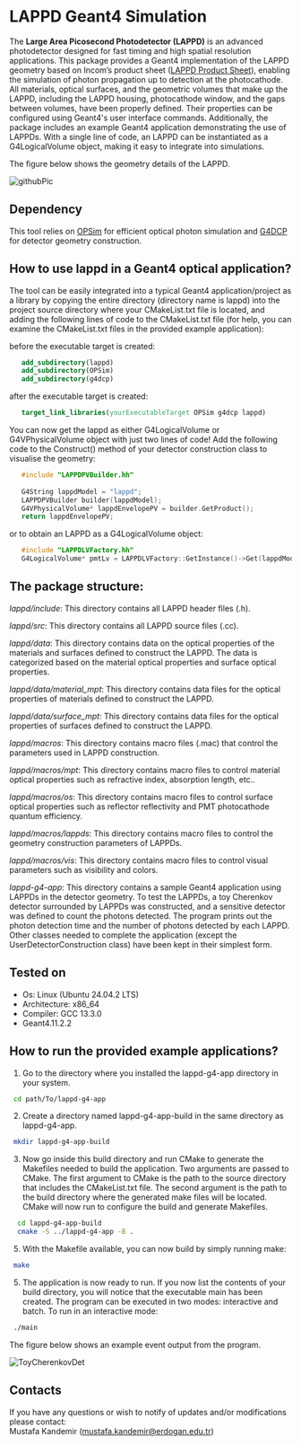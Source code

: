 # LAPPD Geant4 Simulation

The **Large Area Picosecond Photodetector (LAPPD)** is an advanced photodetector designed for fast timing and high spatial resolution applications. This package provides a Geant4 implementation of the LAPPD geometry based on Incom’s product sheet ([LAPPD Product Sheet](https://incomusa.com/wp-content/uploads/LAPPD-Product-Sheet-08-19.pdf)), enabling the simulation of photon propagation up to detection at the photocathode. All materials, optical surfaces, and the geometric volumes that make up the LAPPD, including the LAPPD housing, photocathode window, and the gaps between volumes, have been properly defined. Their properties can be configured using Geant4's user interface commands. Additionally, the package includes an example Geant4 application demonstrating the use of LAPPDs. With a single line of code, an LAPPD can be instantiated as a G4LogicalVolume object, making it easy to integrate into simulations.

The figure below shows the geometry details of the LAPPD.

![githubPic](https://github.com/mkandemirr/lappd/assets/114905224/7b5fac8c-dd54-485f-8d32-925b3bdc55da)

## Dependency

This tool relies on [OPSim](https://github.com/mkandemirr/OpSim.git) for efficient optical photon simulation and [G4DCP](https://github.com/mkandemirr/G4DCP.git) for detector geometry construction.


## How to use lappd in a Geant4 optical application?

The tool can be easily integrated into a typical Geant4 application/project as a library by copying the entire directory (directory name is lappd) into the project source directory where your CMakeList.txt file is located, and adding the following lines of code to the CMakeList.txt file (for help, you can examine the CMakeList.txt files in the provided example application):

before the executable target is created:

```cmake	
   add_subdirectory(lappd)
   add_subdirectory(OPSim)
   add_subdirectory(g4dcp)
  ```  
after the executable target is created:

```cmake	
   target_link_libraries(yourExecutableTarget OPSim g4dcp lappd)
  ```  

You can now get the lappd as either G4LogicalVolume or G4VPhysicalVolume object with just two lines of code! Add the following code to the Construct() method of your detector construction class to visualise the geometry:


```c++	
   #include "LAPPDPVBuilder.hh"
   
   G4String lappdModel = "lappd"; 
   LAPPDPVBuilder builder(lappdModel);
   G4VPhysicalVolume* lappdEnvelopePV = builder.GetProduct();
   return lappdEnvelopePV;
  ```  

or to obtain an LAPPD as a G4LogicalVolume object:

```c++	
   #include "LAPPDLVFactory.hh"
   G4LogicalVolume* pmtLv = LAPPDLVFactory::GetInstance()->Get(lappdModel)
  ```
              
## The package structure:   

_lappd/include_: This directory contains all LAPPD header files (.h).

_lappd/src_: This directory contains all LAPPD source files (.cc).

_lappd/data_: This directory contains data on the optical properties of the materials and surfaces defined to construct the LAPPD. The data is categorized based on the material optical properties and surface optical properties.  

_lappd/data/material_mpt_: This directory contains data files for the optical properties of materials defined to construct the LAPPD. 

_lappd/data/surface_mpt_: This directory contains data files for the optical properties of surfaces defined to construct the LAPPD. 

_lappd/macros_: This directory contains macro files (.mac) that control the parameters used in LAPPD construction.

_lappd/macros/mpt_: This directory contains macro files to control material optical properties such as refractive index, absorption length, etc..

_lappd/macros/os_: This directory contains macro files to control surface optical properties such as reflector reflectivity and PMT photocathode quantum efficiency. 
 
_lappd/macros/lappds_: This directory contains macro files to control the geometry construction parameters of LAPPDs.

_lappd/macros/vis_: This directory contains macro files to control visual parameters such as visibility and colors.

_lappd-g4-app_: This directory contains a sample Geant4 application using LAPPDs in the detector geometry. To test the LAPPDs, a toy Cherenkov detector surrounded by LAPPDs was constructed, and a sensitive detector was defined to count the photons detected. The program prints out the photon detection time and the number of photons detected by each LAPPD. Other classes needed to complete the application (except the UserDetectorConstruction class) have been kept in their simplest form.

## Tested on 

* Os: Linux (Ubuntu 24.04.2 LTS)
* Architecture: x86_64
* Compiler: GCC 13.3.0
* Geant4.11.2.2

## How to run the provided example applications?   
  
1. Go to the directory where you installed the lappd-g4-app directory in your system.
  ```bash	
   cd path/To/lappd-g4-app
  ```
  
2. Create a directory named lappd-g4-app-build in the same directory as lappd-g4-app. 
  ```bash
   mkdir lappd-g4-app-build
   ```

3. Now go inside this build directory and run CMake to generate the Makefiles needed to build the application. Two arguments are 
passed to CMake. The first argument to CMake is the path to the source directory that includes the CMakeList.txt file. The second argument is the path to the build directory where the generated make files will be located. CMake will now run to configure the build and generate Makefiles.
```bash
  cd lappd-g4-app-build
  cmake -S ../lappd-g4-app -B .
 ```
5. With the Makefile available, you can now build by simply running make: 
  ```bash
   make  
  ```
5. The application is now ready to run. If you now list the contents of your build directory, you will notice that the executable main has been created. The program can be executed in two modes: interactive and batch. To run in an interactive mode:
  ```bash
   ./main
```

The figure below shows an example event output from the program.

![ToyCherenkovDet](https://github.com/mkandemirr/lappd/assets/114905224/f4206c1a-7585-41df-8e95-643f41f26d54)

## Contacts 

If you have any questions or wish to notify of updates and/or modifications please contact: \
Mustafa Kandemir (mustafa.kandemir@erdogan.edu.tr)

